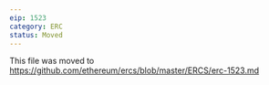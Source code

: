 ```yaml
---
eip: 1523
category: ERC
status: Moved
---
```


This file was moved to https://github.com/ethereum/ercs/blob/master/ERCS/erc-1523.md
